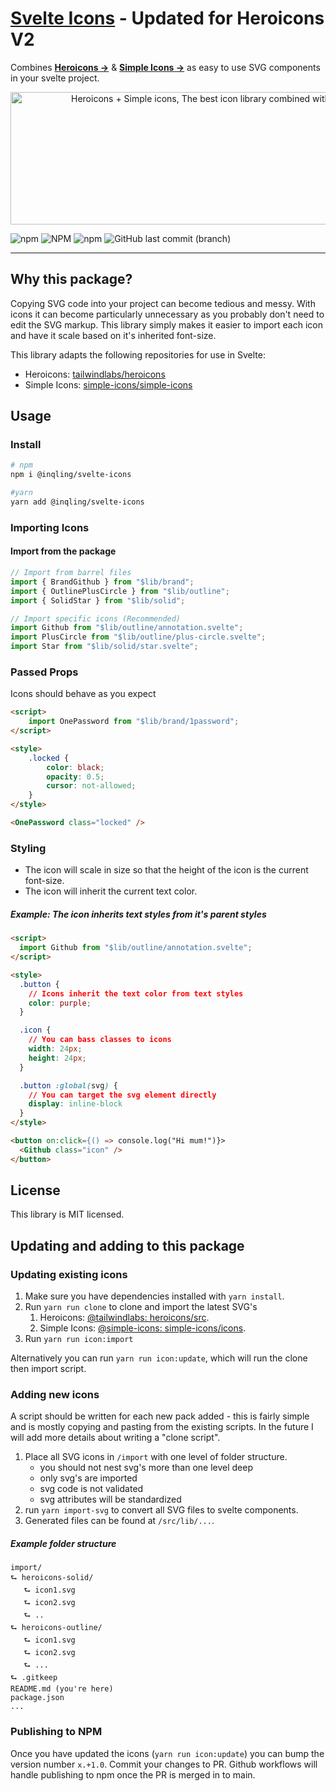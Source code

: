 # [Svelte Icons](https://www.npmjs.com/package/@inqling/svelte-icons) - Updated for Heroicons V2

Combines <a href="https://heroicons.com"><strong>Heroicons &rarr;</strong></a> & <a href="https://simpleicons.org/"><strong>Simple Icons &rarr;</strong></a> as easy to use SVG components in your svelte project.

<p align="center">
  <img src="https://github.com/inqling/svelte-icons/blob/main/static/banner.png?raw=true" alt="Heroicons + Simple icons, The best icon library combined with brand icons ready for use in Svelte." width="830" height="212">
</p>

![npm](https://img.shields.io/npm/v/@inqling/svelte-icons?style=for-the-badge) ![NPM](https://img.shields.io/npm/l/@inqling/svelte-icons?style=for-the-badge) ![npm](https://img.shields.io/npm/dt/@inqling/svelte-icons?style=for-the-badge) ![GitHub last commit (branch)](https://img.shields.io/github/last-commit/Inqling/svelte-icons/main?style=for-the-badge)

---

## Why this package?

Copying SVG code into your project can become tedious and messy. With icons it can become particularly unnecessary as you probably don't need to edit the SVG markup. This library simply makes it easier to import each icon and have it scale based on it's inherited font-size.

This library adapts the following repositories for use in Svelte:

-   Heroicons: [tailwindlabs/heroicons](https://github.com/tailwindlabs/heroicons)
-   Simple Icons: [simple-icons/simple-icons](https://github.com/simple-icons/simple-icons)

## Usage

### Install

```bash
# npm
npm i @inqling/svelte-icons
```

```bash
#yarn
yarn add @inqling/svelte-icons
```

### Importing Icons

#### Import from the package

```js
// Import from barrel files
import { BrandGithub } from "$lib/brand";
import { OutlinePlusCircle } from "$lib/outline";
import { SolidStar } from "$lib/solid";

// Import specific icons (Recommended)
import Github from "$lib/outline/annotation.svelte";
import PlusCircle from "$lib/outline/plus-circle.svelte";
import Star from "$lib/solid/star.svelte";
```

### Passed Props

Icons should behave as you expect

```html
<script>
	import OnePassword from "$lib/brand/1password";
</script>

<style>
	.locked {
		color: black;
		opacity: 0.5;
		cursor: not-allowed;
	}
</style>

<OnePassword class="locked" />
```

### Styling

-   The icon will scale in size so that the height of the icon is the current font-size.
-   The icon will inherit the current text color.

##### Example: The icon inherits text styles from it's parent styles

```html
<script>
  import Github from "$lib/outline/annotation.svelte";
</script>

<style>
  .button {
    // Icons inherit the text color from text styles
    color: purple;
  }

  .icon {
    // You can bass classes to icons
    width: 24px;
    height: 24px;
  }

  .button :global(svg) {
    // You can target the svg element directly
    display: inline-block
  }
</style>

<button on:click={() => console.log("Hi mum!")}>
  <Github class="icon" />
</button>
```

## License

This library is MIT licensed.

## Updating and adding to this package

### Updating existing icons

1. Make sure you have dependencies installed with `yarn install`.
2. Run `yarn run clone` to clone and import the latest SVG's
    1. Heroicons: [@tailwindlabs: heroicons/src](https://github.com/tailwindlabs/heroicons/tree/master/src).
    2. Simple Icons: [@simple-icons: simple-icons/icons](https://github.com/simple-icons/simple-icons/tree/develop/icons).
3. Run `yarn run icon:import`

Alternatively you can run `yarn run icon:update`, which will run the clone then import script.

### Adding new icons

A script should be written for each new pack added - this is fairly simple and is mostly copying and pasting from the existing scripts. In the future I will add more details about writing a "clone script".

1. Place all SVG icons in `/import` with one level of folder structure.
    - you should not nest svg's more than one level deep
    - only svg's are imported
    - svg code is not validated
    - svg attributes will be standardized
2. run `yarn import-svg` to convert all SVG files to svelte components.
3. Generated files can be found at `/src/lib/...`.

##### Example folder structure

```
import/
⮑ heroicons-solid/
   ⮑ icon1.svg
   ⮑ icon2.svg
   ⮑ ..
⮑ heroicons-outline/
   ⮑ icon1.svg
   ⮑ icon2.svg
   ⮑ ...
⮑ .gitkeep
README.md (you're here)
package.json
...
```

### Publishing to NPM

Once you have updated the icons (`yarn run icon:update`) you can bump the version number `x.+1.0`. Commit your changes to PR. Github workflows will handle publishing to npm once the PR is merged in to main.
